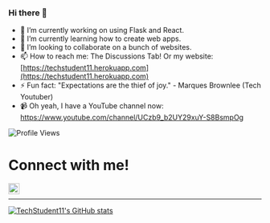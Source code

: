 ### Hi there 👋

<!--
**TechStudent11/techstudent11** is a ✨ _special_ ✨ repository because its `README.md` (this file) appears on your GitHub profile.

Here are some ideas to get you started:
-->

- 🔭 I’m currently working on using Flask and React.
- 🌱 I’m currently learning how to create web apps.
- 👯 I’m looking to collaborate on a bunch of websites.
- 📫 How to reach me: The Discussions Tab! Or my website: [https://techstudent11.herokuapp.com](https://techstudent11.herokuapp.com)
- ⚡ Fun fact: "Expectations are the thief of joy." - Marques Brownlee (Tech Youtuber)
- 📹 Oh yeah, I have a YouTube channel now: https://www.youtube.com/channel/UCzb9_b2UY29xuY-S8BsmpOg
<img src="https://komarev.com/ghpvc/?username=TechStudent11" alt="Profile Views" />

# Connect with me!

[<img align="left" alt="Youtube | YouTube" width="22px" src="https://svgshare.com/i/d5w.svg" />][youtube]

<br />

---

[![TechStudent11's GitHub stats](https://github-readme-stats.vercel.app/api?username=TechStudent11&show_icons=true&theme=tokyonight)](https://github.com/TechStudent11)

[youtube]: https://www.youtube.com/channel/UCzb9_b2UY29xuY-S8BsmpOg

